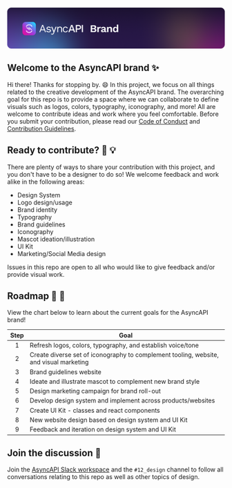 
[![AsyncAPI Brand Banner](./assets/github-repobanner-brand.png)](https://www.asyncapi.com)

## Welcome to the AsyncAPI brand ✨
Hi there! Thanks for stopping by. 😄 In this project, we focus on all things related to the creative development of the AsyncAPI brand. The overarching goal for this repo is to provide a space where we can collaborate to define visuals such as logos, colors, typography, iconography, and more! All are welcome to contribute ideas and work where you feel comfortable. Before you submit your contribution, please read our [Code of Conduct](https://github.com/asyncapi/.github/blob/master/CODE_OF_CONDUCT.md) and [Contribution Guidelines](https://github.com/asyncapi/asyncapi/blob/master/CONTRIBUTING.md#contributing-to-asyncapi).

## Ready to contribute? 🙌 💡
There are plenty of ways to share your contribution with this project, and you don't have to be a designer to do so! We welcome feedback and work alike in the following areas:

- Design System
- Logo design/usage
- Brand identity
- Typography
- Brand guidelines
- Iconography
- Mascot ideation/illustration
- UI Kit
- Marketing/Social Media design

Issues in this repo are open to all who would like to give feedback and/or provide visual work.

## Roadmap 🚗 💨
View the chart below to learn about the current goals for the AsyncAPI brand!

|  Step  |                   Goal                     |
| :----: | ------------------------------------------ |
|   1    | Refresh logos, colors, typography, and establish voice/tone |
|   2    | Create diverse set of iconography to complement tooling, website, and visual marketing |
|   3    | Brand guidelines website |
|   4    | Ideate and illustrate mascot to complement new brand style |
|   5    | Design marketing campaign for brand roll-out |
|   6    | Develop design system and implement across products/websites |
|   7    | Create UI Kit - classes and react components |
|   8    | New website design based on design system and UI Kit |
|   9    | Feedback and iteration on design system and UI Kit |

## Join the discussion 📌
Join the [AsyncAPI Slack workspace](https://asyncapi.com/slack-invite) and the `#12_design` channel to follow all conversations relating to this repo as well as other topics of design.